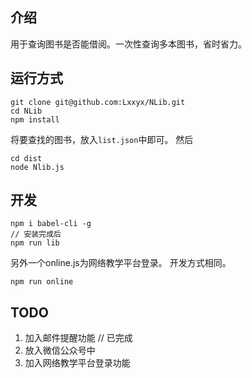 ## 介绍
用于查询图书是否能借阅。一次性查询多本图书，省时省力。
## 运行方式
```
git clone git@github.com:Lxxyx/NLib.git
cd NLib
npm install
```

将要查找的图书，放入`list.json`中即可。
然后
```
cd dist
node Nlib.js
```
## 开发
```
npm i babel-cli -g
// 安装完成后
npm run lib
```
另外一个online.js为网络教学平台登录。
开发方式相同。
```
npm run online
```
## TODO
1. 加入邮件提醒功能 // 已完成
2. 放入微信公众号中
3. 加入网络教学平台登录功能